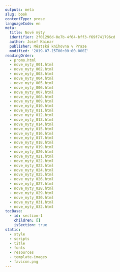 ```yaml
---
outputs: meta
slug: book
contentType: prose
languageCode: en
meta:
  title: Nové mýty
  identifier: 2f01296d-0e7b-4f64-bff3-f69f741796cd
  author: Josef Kainar
  publisher: Městská knihovna v Praze
  modified: '2019-07-15T00:00:00.000Z'
readingOrder:
  - promo.html
  - nove_myty_001.html
  - nove_myty_002.html
  - nove_myty_003.html
  - nove_myty_004.html
  - nove_myty_005.html
  - nove_myty_006.html
  - nove_myty_007.html
  - nove_myty_008.html
  - nove_myty_009.html
  - nove_myty_010.html
  - nove_myty_011.html
  - nove_myty_012.html
  - nove_myty_013.html
  - nove_myty_014.html
  - nove_myty_015.html
  - nove_myty_016.html
  - nove_myty_017.html
  - nove_myty_018.html
  - nove_myty_019.html
  - nove_myty_020.html
  - nove_myty_021.html
  - nove_myty_022.html
  - nove_myty_023.html
  - nove_myty_024.html
  - nove_myty_025.html
  - nove_myty_026.html
  - nove_myty_027.html
  - nove_myty_028.html
  - nove_myty_029.html
  - nove_myty_030.html
  - nove_myty_031.html
  - nove_myty_032.html
tocBase:
  - id: section-1
    children: []
    isSection: true
static:
  - style
  - scripts
  - title
  - fonts
  - resources
  - template-images
  - favicon.png
---
```

